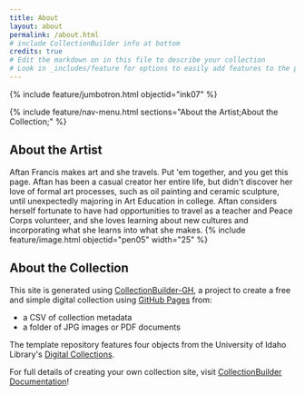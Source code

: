 ```yaml
---
title: About
layout: about
permalink: /about.html
# include CollectionBuilder info at bottom
credits: true
# Edit the markdown on in this file to describe your collection
# Look in _includes/feature for options to easily add features to the page
---
```


{% include feature/jumbotron.html objectid="ink07" %}

{% include feature/nav-menu.html sections="About the Artist;About the Collection;" %}

## About the Artist
Aftan Francis makes art and she travels. Put 'em together, and you get this page.
Aftan has been a casual creator her entire life, but didn't discover her love of formal art processes, such as oil painting and ceramic sculpture, until unexpectedly majoring in Art Education in college. Aftan considers herself fortunate to have had opportunities to travel as a teacher and Peace Corps volunteer, and she loves learning about new cultures and incorporating what she learns into what she makes.
{% include feature/image.html objectid="pen05" width="25" %}

## About the Collection

This site is generated using [CollectionBuilder-GH](https://collectionbuilding.github.io/gh/), a project to create a free and simple digital collection using [GitHub Pages](https://pages.github.com/) from: 

- a CSV of collection metadata
- a folder of JPG images or PDF documents

The template repository features four objects from the University of Idaho Library's [Digital Collections](https://www.lib.uidaho.edu/digital). 

For full details of creating your own collection site, visit [CollectionBuilder Documentation](https://collectionbuilder.github.io/cb-docs/)!
